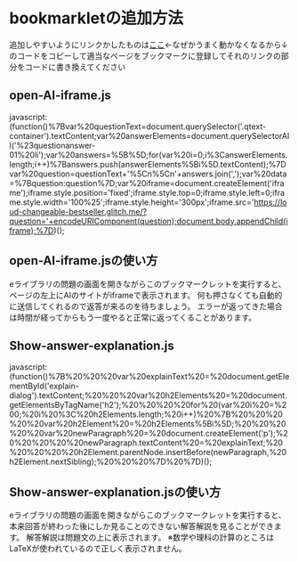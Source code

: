 # bookmarkletの追加方法
追加しやすいようにリンクかしたものは[ここ](https://zyagaimooisii.github.io/e-library/)←なぜかうまく動かなくなるから↓のコードをコピーして適当なページをブックマークに登録してそれのリンクの部分をコードに書き換えてください
## open-AI-iframe.js

javascript:(function()%7Bvar%20questionText=document.querySelector('.qtext-container').textContent;var%20answerElements=document.querySelectorAll('%23questionanswer-01%20li');var%20answers=%5B%5D;for(var%20i=0;i%3CanswerElements.length;i++)%7Banswers.push(answerElements%5Bi%5D.textContent);%7Dvar%20question=questionText+'%5Cn%5Cn'+answers.join(',');var%20data=%7Bquestion:question%7D;var%20iframe=document.createElement('iframe');iframe.style.position='fixed';iframe.style.top=0;iframe.style.left=0;iframe.style.width='100%25';iframe.style.height='300px';iframe.src='https://loud-changeable-bestseller.glitch.me/?question='+encodeURIComponent(question);document.body.appendChild(iframe);%7D)();

## open-AI-iframe.jsの使い方
eライブラリの問題の画面を開きながらこのブックマークレットを実行すると、ページの左上にAIのサイトがiframeで表示されます。
何も押さなくても自動的に送信してくれるので返答が来るのを待ちましょう。
エラーが返ってきた場合は時間が経ってからもう一度やると正常に返ってくることがあります。
## Show-answer-explanation.js

javascript:(function()%7B%20%20%20var%20explainText%20=%20document.getElementById('explain-dialog').textContent;%20%20%20var%20h2Elements%20=%20document.getElementsByTagName('h2');%20%20%20%20for%20(var%20i%20=%200;%20i%20%3C%20h2Elements.length;%20i++)%20%7B%20%20%20%20%20var%20h2Element%20=%20h2Elements%5Bi%5D;%20%20%20%20%20var%20newParagraph%20=%20document.createElement('p');%20%20%20%20%20newParagraph.textContent%20=%20explainText;%20%20%20%20%20h2Element.parentNode.insertBefore(newParagraph,%20h2Element.nextSibling);%20%20%20%7D%20%7D)();

## Show-answer-explanation.jsの使い方
eライブラリの問題の画面を開きながらこのブックマークレットを実行すると、本来回答が終わった後にしか見ることのできない解答解説を見ることができます。
解答解説は問題文の上に表示されます。
※数学や理科の計算のところはLaTeXが使われているので正しく表示されません。　

